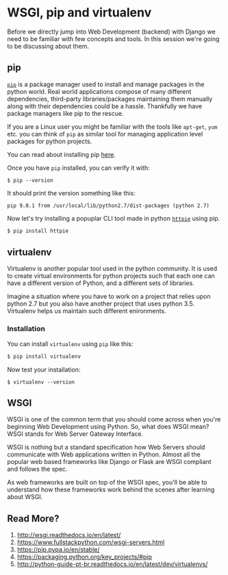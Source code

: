 WSGI, pip and virtualenv
========================
Before we directly jump into Web Development (backend) with Django we need to be familiar with few concepts and tools. In this session we're going to be discussing about them.

## pip
[`pip`](https://packaging.python.org/key_projects/#pip) is a package manager used to install and manage packages in the python world. Real world applications compose of many different dependencies, third-party libraries/packages maintaining them manually along with their dependencies could be a hassle. Thankfully we have package managers like pip to the rescue. 

If you are a Linux user you might be familiar with the tools like `apt-get`, `yum` etc. you can think of `pip` as similar tool for managing application level packages for python projects.

You can read about installing pip [here](https://packaging.python.org/installing/#requirements-for-installing-packages).

Once you have `pip` installed, you can verify it with:
```
$ pip --version
```
It should print the version something like this:
```plain
pip 9.0.1 from /usr/local/lib/python2.7/dist-packages (python 2.7)
```

Now let's try installing a popuplar CLI tool made in python [`httpie`](https://httpie.org/) using pip.

```bash
$ pip install httpie
```

## virtualenv
Virtualenv is another popular tool used in the python community. It is used to create virtual environments for python projects such that each one can have a different version of Python, and a different sets of libraries.

Imagine a situation where you have to work on a project that relies upon python 2.7 but you also have another project that uses python 3.5. Virtualenv helps us maintain such different enironments.

### Installation

You can install `virtualenv` using `pip` like this:

```bash
$ pip install virtualenv
```

Now test your installation:
```
$ virtualenv --version
```

## WSGI
WSGI is one of the common term that you should come across when you're beginning Web Development using Python. So, what does WSGI mean? WSGI stands for Web Server Gateway Interface. 

WSGI is nothing but a standard specification how Web Servers should communicate with Web applications written in Python. Almost all the popular web based frameworks like Django or Flask are WSGI compliant and follows the spec. 

As web frameworks are built on top of the WSGI spec, you'll be able to understand how these frameworks work behind the scenes after learning about WSGI.

## Read More?
1. http://wsgi.readthedocs.io/en/latest/
2. https://www.fullstackpython.com/wsgi-servers.html
3. https://pip.pypa.io/en/stable/
4. https://packaging.python.org/key_projects/#pip
5. http://python-guide-pt-br.readthedocs.io/en/latest/dev/virtualenvs/
